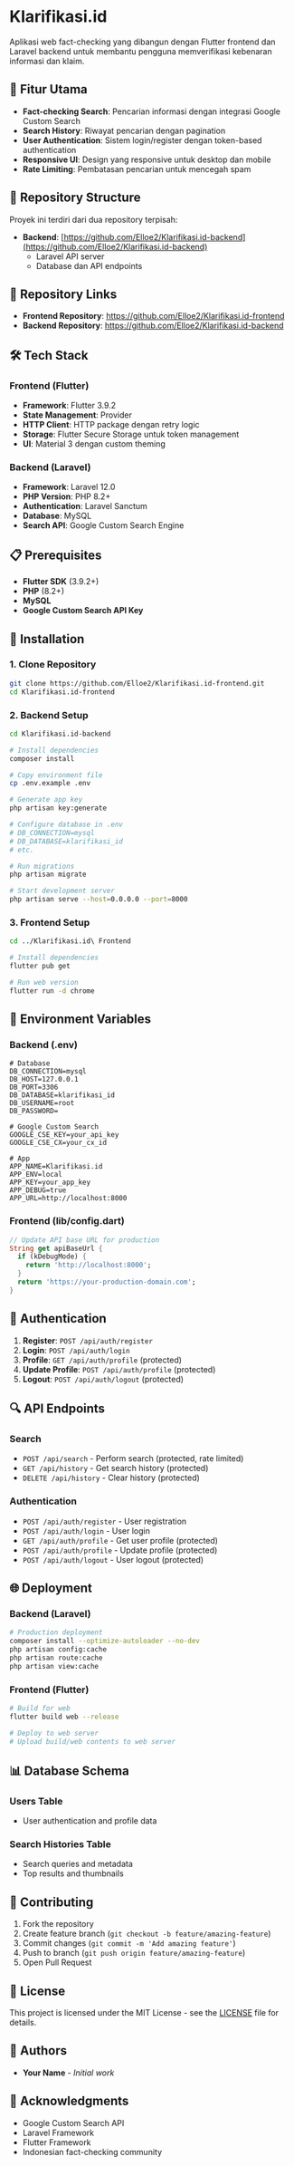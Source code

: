 # Klarifikasi.id

Aplikasi web fact-checking yang dibangun dengan Flutter frontend dan Laravel backend untuk membantu pengguna memverifikasi kebenaran informasi dan klaim.

## 🚀 Fitur Utama

- **Fact-checking Search**: Pencarian informasi dengan integrasi Google Custom Search
- **Search History**: Riwayat pencarian dengan pagination
- **User Authentication**: Sistem login/register dengan token-based authentication
- **Responsive UI**: Design yang responsive untuk desktop dan mobile
- **Rate Limiting**: Pembatasan pencarian untuk mencegah spam

## 📁 Repository Structure

Proyek ini terdiri dari dua repository terpisah:

- **Backend**: [https://github.com/Elloe2/Klarifikasi.id-backend](https://github.com/Elloe2/Klarifikasi.id-backend)
  - Laravel API server
  - Database dan API endpoints

## 🔗 Repository Links

- **Frontend Repository**: https://github.com/Elloe2/Klarifikasi.id-frontend
- **Backend Repository**: https://github.com/Elloe2/Klarifikasi.id-backend

## 🛠️ Tech Stack

### Frontend (Flutter)
- **Framework**: Flutter 3.9.2
- **State Management**: Provider
- **HTTP Client**: HTTP package dengan retry logic
- **Storage**: Flutter Secure Storage untuk token management
- **UI**: Material 3 dengan custom theming

### Backend (Laravel)
- **Framework**: Laravel 12.0
- **PHP Version**: PHP 8.2+
- **Authentication**: Laravel Sanctum
- **Database**: MySQL
- **Search API**: Google Custom Search Engine

## 📋 Prerequisites

- **Flutter SDK** (3.9.2+)
- **PHP** (8.2+)
- **MySQL**
- **Google Custom Search API Key**

## 🚀 Installation

### 1. Clone Repository
```bash
git clone https://github.com/Elloe2/Klarifikasi.id-frontend.git
cd Klarifikasi.id-frontend
```

### 2. Backend Setup
```bash
cd Klarifikasi.id-backend

# Install dependencies
composer install

# Copy environment file
cp .env.example .env

# Generate app key
php artisan key:generate

# Configure database in .env
# DB_CONNECTION=mysql
# DB_DATABASE=klarifikasi_id
# etc.

# Run migrations
php artisan migrate

# Start development server
php artisan serve --host=0.0.0.0 --port=8000
```

### 3. Frontend Setup
```bash
cd ../Klarifikasi.id\ Frontend

# Install dependencies
flutter pub get

# Run web version
flutter run -d chrome
```

## 🔑 Environment Variables

### Backend (.env)
```env
# Database
DB_CONNECTION=mysql
DB_HOST=127.0.0.1
DB_PORT=3306
DB_DATABASE=klarifikasi_id
DB_USERNAME=root
DB_PASSWORD=

# Google Custom Search
GOOGLE_CSE_KEY=your_api_key
GOOGLE_CSE_CX=your_cx_id

# App
APP_NAME=Klarifikasi.id
APP_ENV=local
APP_KEY=your_app_key
APP_DEBUG=true
APP_URL=http://localhost:8000
```

### Frontend (lib/config.dart)
```dart
// Update API base URL for production
String get apiBaseUrl {
  if (kDebugMode) {
    return 'http://localhost:8000';
  }
  return 'https://your-production-domain.com';
}
```

## 🔐 Authentication

1. **Register**: `POST /api/auth/register`
2. **Login**: `POST /api/auth/login`
3. **Profile**: `GET /api/auth/profile` (protected)
4. **Update Profile**: `POST /api/auth/profile` (protected)
5. **Logout**: `POST /api/auth/logout` (protected)

## 🔍 API Endpoints

### Search
- `POST /api/search` - Perform search (protected, rate limited)
- `GET /api/history` - Get search history (protected)
- `DELETE /api/history` - Clear history (protected)

### Authentication
- `POST /api/auth/register` - User registration
- `POST /api/auth/login` - User login
- `GET /api/auth/profile` - Get user profile (protected)
- `POST /api/auth/profile` - Update profile (protected)
- `POST /api/auth/logout` - User logout (protected)

## 🌐 Deployment

### Backend (Laravel)
```bash
# Production deployment
composer install --optimize-autoloader --no-dev
php artisan config:cache
php artisan route:cache
php artisan view:cache
```

### Frontend (Flutter)
```bash
# Build for web
flutter build web --release

# Deploy to web server
# Upload build/web contents to web server
```

## 📊 Database Schema

### Users Table
- User authentication and profile data

### Search Histories Table
- Search queries and metadata
- Top results and thumbnails

## 🤝 Contributing

1. Fork the repository
2. Create feature branch (`git checkout -b feature/amazing-feature`)
3. Commit changes (`git commit -m 'Add amazing feature'`)
4. Push to branch (`git push origin feature/amazing-feature`)
5. Open Pull Request

## 📝 License

This project is licensed under the MIT License - see the [LICENSE](LICENSE) file for details.

## 👥 Authors

- **Your Name** - *Initial work*

## 🙏 Acknowledgments

- Google Custom Search API
- Laravel Framework
- Flutter Framework
- Indonesian fact-checking community
